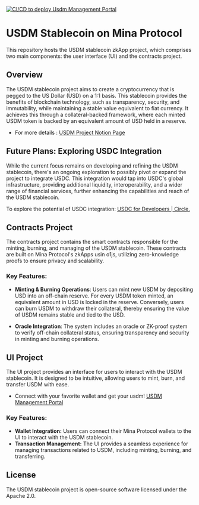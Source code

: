 [![CI/CD to deploy Usdm Management Portal](https://github.com/inspector44/usdm/actions/workflows/nextjs.yml/badge.svg?branch=main)](https://github.com/inspector44/usdm/actions/workflows/nextjs.yml)



# USDM Stablecoin on Mina Protocol

This repository hosts the USDM stablecoin zkApp project, which comprises two main components: the user interface (UI) and the contracts project.

## Overview

The USDM stablecoin project aims to create a cryptocurrency that is pegged to the US Dollar (USD) on a 1:1 basis. This stablecoin provides the benefits of blockchain technology, such as transparency, security, and immutability, while maintaining a stable value equivalent to fiat currency. It achieves this through a collateral-backed framework, where each minted USDM token is backed by an equivalent amount of USD held in a reserve.

 - For more details : [USDM Project Notion Page](https://uneven-asparagus-47e.notion.site/USDM-Stablecoin-6217ce83e3e94f6ab174a1abe3ad7c5c)

## Future Plans: Exploring USDC Integration

While the current focus remains on developing and refining the USDM stablecoin, there's an ongoing exploration to possibly pivot or expand the project to integrate USDC. This integration would tap into USDC's global infrastructure, providing additional liquidity, interoperability, and a wider range of financial services, further enhancing the capabilities and reach of the USDM stablecoin.

To explore the potential of USDC integration: [USDC for Developers | Circle.](https://www.circle.com/en/usdc/developers)

## Contracts Project

The contracts project contains the smart contracts responsible for the minting, burning, and managing of the USDM stablecoin. These contracts are built on Mina Protocol's zkApps usin o1js, utilizing zero-knowledge proofs to ensure privacy and scalability.

### Key Features:

- **Minting & Burning Operations**: Users can mint new USDM by depositing USD into an off-chain reserve. For every USDM token minted, an equivalent amount in USD is locked in the reserve. Conversely, users can burn USDM to withdraw their collateral, thereby ensuring the value of USDM remains stable and tied to the USD.

- **Oracle Integration**: The system includes an oracle or ZK-proof system to verify off-chain collateral status, ensuring transparency and security in minting and burning operations.

## UI Project

The UI project provides an interface for users to interact with the USDM stablecoin. It is designed to be intuitive, allowing users to mint, burn, and transfer USDM with ease.
 - Connect with your favorite wallet and get your usdm! [USDM Management Portal](https://inspector44.github.io/usdm/)

### Key Features:

- **Wallet Integration:** Users can connect their Mina Protocol wallets to the UI to interact with the USDM stablecoin.
- **Transaction Management:** The UI provides a seamless experience for managing transactions related to USDM, including minting, burning, and transferring.

## License

The USDM stablecoin project is open-source software licensed under the Apache 2.0.
